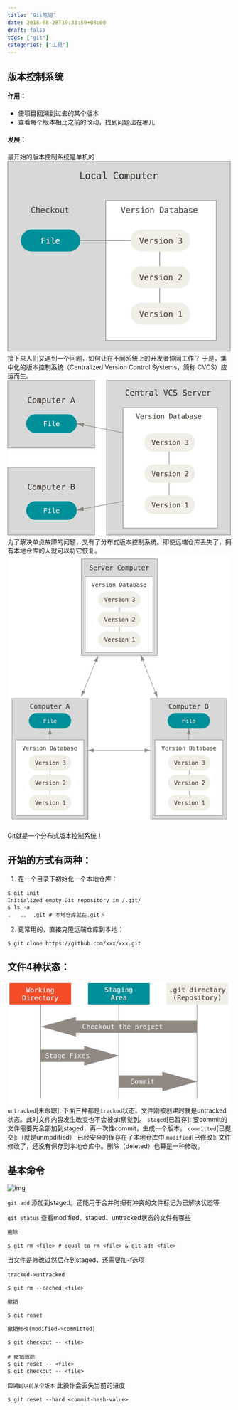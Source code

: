 ```yaml
---
title: "Git笔记"
date: 2018-08-28T19:33:59+08:00
draft: false
tags: ["git"]
categories: ["工具"]
---
```


## 版本控制系统
#### 作用：
- 使项目回溯到过去的某个版本
- 查看每个版本相比之前的改动，找到问题出在哪儿

#### 发展：
最开始的版本控制系统是单机的
![img](https://raw.githubusercontent.com/zh1014/zh1014.github.io/master/images/2018/08/local.png "local")
接下来人们又遇到一个问题，如何让在不同系统上的开发者协同工作？ 于是，集中化的版本控制系统（Centralized Version Control Systems，简称 CVCS）应运而生。
![img](https://raw.githubusercontent.com/zh1014/zh1014.github.io/master/images/2018/08/centralized.png "centralized")
为了解决单点故障的问题，又有了分布式版本控制系统。即使远端仓库丢失了，拥有本地仓库的人就可以将它恢复。
![img](https://raw.githubusercontent.com/zh1014/zh1014.github.io/master/images/2018/08/distributed.png "distributed")

Git就是一个分布式版本控制系统！

## 开始的方式有两种：
1. 在一个目录下初始化一个本地仓库：
```shell
$ git init 
Initialized empty Git repository in /.git/
$ ls -a
.	..	.git # 本地仓库就在.git下
```
2. 更常用的，直接克隆远端仓库到本地：
```shell
$ git clone https://github.com/xxx/xxx.git
```

## 文件4种状态：
![img](https://raw.githubusercontent.com/zh1014/zh1014.github.io/master/images/2018/08/areas.png "areas")
`untracked`[未跟踪]:
下面三种都是`tracked`状态。文件刚被创建时就是untracked状态。此时文件内容发生改变也不会被git察觉到。
`staged`[已暂存]:
要commit的文件需要先全部加到staged，再一次性commit，生成一个版本。
`committed`[已提交]:（就是unmodified）
已经安全的保存在了本地仓库中
`modified`[已修改]:
文件修改了，还没有保存到本地仓库中。删除（deleted）也算是一种修改。

## 基本命令
![img](https://raw.githubusercontent.com/zh1014/zh1014.github.io/master/images/2018/08/command.png "command")

`git add`
添加到staged。还能用于合并时把有冲突的文件标记为已解决状态等

`git status`
查看modified、staged、untracked状态的文件有哪些

`删除`
```shell
$ git rm <file> # equal to rm <file> & git add <file>
```
当文件是修改过然后存到staged，还需要加-f选项

`tracked->untracked`
```shell
$ git rm --cached <file>
```

`撤销`
```shell
$ git reset
```

`撤销修改(modified->committed)`
```shell
$ git checkout -- <file>

# 撤销删除
$ git reset -- <file>
$ git checkout -- <file>
```

`回溯到以前某个版本`
此操作会丢失当前的进度
```shell
$ git reset --hard <commit-hash-value>
```

